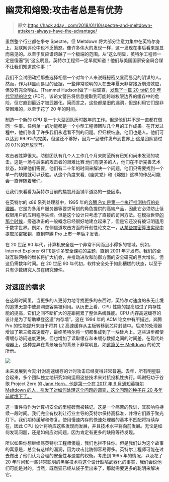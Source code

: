 # 幽灵和熔毁:攻击者总是有优势

> 原文:[https://hack aday . com/2018/01/10/spectre-and-meltdown-attakers-always-have-the-advantage/](https://hackaday.com/2018/01/10/spectre-and-meltdown-attackers-always-have-the-advantage/)

虽然整个行业都在争夺 Spectre，但 Meltdown 将大部分注意力集中在英特尔身上，互联网评论中也不乏愤怒。像许多伟大的发现一样，这一发现在事后看来是显而易见的。以至于反应谱跨越了一个极端的范围。从“这么明显，英特尔工程师一定是傻逼”到“这么明显，英特尔工程师一定早就知道！他们与美国国家安全局合谋不让我们知道这件事！”

我们不会试图动摇那些选择相信一个对每个人来说既秘密又显而易见的阴谋的人。然而，作为非显而易见的证据，一些非常聪明的人在去年夏天非常接近崩溃效应，但没有完全明白。[Trammel Hudson]做了一些调查，[发现了一篇 20 世纪 90 年代早期的论文](https://pdfs.semanticscholar.org/2209/42809262c17b6631c0f6536c91aaf7756857.pdf) (PDF)，该论文警告将信息提取到可能跨越权限边界的缓存中的危险，但它直到最近才被武器化。简而言之，这些都是旧的漏洞，但是利用它们是非常困难的，以至于花了 20 年的时间。

制造一个新的 CPU 是一个大型团队历时数年的工作。但是他们并不是一直都在做同一件事。任何单一的功能都是一个小型工程师团队几个月的工作成果。在开发过程中，他们修复了许多我们永远看不到的问题。但归根结底，他们也是人。他们可以达到 99.9%的完美，但这还不够好，因为一旦硬件发布到世界上:这是团队错过的 0.1%的开放季节。

攻击者胜算很大。防御团队有几个人工作几个月来防范所有已知和尚未发现的攻击。这是一场与后来的攻击者的艰难比赛:他们有更多的人，他们在不断完善艺术状态，如果他们需要，他们有二十年的时间来解决一个问题，他们只需要找到一个单一的缺陷就可以获胜。从这个角度来看,《幽灵党》和《熔毁》这样的作品可能会一直伴随着我们。

让我们来看看为英特尔目前的尴尬局面铺平道路的一些因素。

在英特尔的 x86 系列处理器中，1995 年的[奔腾 Pro 是第一个执行推测执行的处理器](http://ieeexplore.ieee.org/document/569689/)。它是为多用户服务器等要求苛刻的角色提供的高端产品，因此它必须防止低权限用户的应用程序失控。但是这个设计只考虑了直接的访问方法。在模拟世界[的那个时候](https://hackaday.com/2009/01/25/tempest-a-signal-problem/)，旁道攻击的一般概念已经很好地建立起来了，但是它还没有被证明适用于数字世界。例如，在侧信道攻击方面的开创性论文之一，[从某些加密算法实现中提取加密密钥](https://www.rambus.com/timing-attacks-on-implementations-of-diffie-hellman-rsa-dss-and-other-systems/)，直到奔腾 Pro 上市一年后才发表。

在 20 世纪 90 年代，计算机安全是一个非常不同而且小得多的领域。例如，Internet Explorer 6(T1)是许多安全课程的主题，直到 2001 年才发布。我们的全球互联网络的增长将扩大机会，并推动进攻和防御方面的安全研究的巨大增长，但这仍需数年时间。在 20 世纪 90 年代初，软件安全处于如此糟糕的状态，以至于只有少数研究人员在研究硬件。

## 对速度的需求

在这段时间里，当更多的人更努力地寻找更多的东西时，英特尔对速度的永无止境的追求无意中使漏洞更容易被利用。从历史上看，CPU 性能的提高超过了内存性能的提高，它们之间不断扩大的差距拖累了整体系统性能。CPU 内存高速缓存的设计是为了帮助攀登这道“内存墙”，这在 1994 年的 ACM 论文中有所描述。奔腾 Pro 的性能提升来自于将其 L2 高速缓存从主板转移到芯片封装中。后来的处理器增加了第三级高速缓存，最终英特尔将一切都集成到了一块硅片上。这些进步都使得缓存访问速度更快，但也增加了读取缓存和未缓存数据之间的时间差。在现代处理器上，这种差异在背景噪音的背景下非常明显，如[这篇关于 Meltdown](https://arxiv.org/abs/1801.01207) 的论文所示。

![](../Images/e9ca0c01c2588bb0a7294ef0f7dfce48.png)

未来发展到今天:针对高速缓存的计时攻击已经变得非常普遍。去年，所有明星联合起来，多个团队独立地研究如何运用这些技术来对抗投机性执行。鸣谢归功于谷歌 Project Zero 的 [Jann Horn，他是第一个在 2017 年 6 月通知英特尔 Meltdown 的人，引发了对如何处理这个问题的调查，这个问题的种子在 20 多年前就埋下了。](https://googleprojectzero.blogspot.com/2018/01/reading-privileged-memory-with-side.html)

这一事件将作为计算机安全的里程碑而被铭记。这是一个痛苦的教训，其影响将持续一段时间。我们完全有权利让行业主导的英特尔保持高标准，并将它们置于聚光灯下。我们期待缓解和修复。使用慢速内存的快速处理器的基本不匹配将持续存在，因此 CPU 设计将响应这些发现而发展，并且技术水平将向前发展。无论是如何发现问题，还是如何应对问题，因为肯定有更多的缺陷等待发现。

所以如果你想继续骂英特尔工程师傻逼，我们也拦不住你。但是我们认为这个故事的寓意是，总会有这样的漏洞，因为攻击比防御容易得多。英特尔工程师可能在过去做出了他们认为合理的安全性与速度的权衡。考虑到 1995 年的情况，以及花了 20 年时间和一些非常聪明的黑客技术将这个设计缺陷武器化的事实，我们会说他们可能是对的。当然，既然猫已经从袋子里出来了，那就需要更多的聪明来解决它。